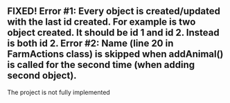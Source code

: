 FIXED!
Error #1: Every object is created/updated with the last id created. 
For example is two object created. It should be id 1 and id 2. Instead is both id 2.
Error #2: Name (line 20 in FarmActions class) is skipped when addAnimal() is called for the second time (when adding second object).
---

The project is not fully implemented

